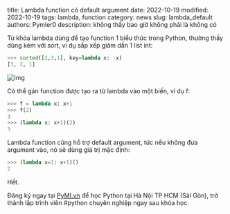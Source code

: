 title: Lambda function có default argument
date: 2022-10-19
modified: 2022-10-19
tags: lambda, function
category: news
slug: lambda_default
authors: Pymier0
description: không thấy bao giờ không phải là không có

Từ khóa lambda dùng để tạo function 1 biểu thức trong Python, thường thấy dùng kèm
với sort, ví dụ sắp xếp giảm dần 1 list int:

```py
>>> sorted([2,3,1], key=lambda x: -x)
[3, 2, 1]
```

![img](https://images.unsplash.com/photo-1591537580018-04f735250c5f?crop=entropy&cs=tinysrgb&fit=max&fm=jpg&ixid=MnwyMzI1MzN8MHwxfHJhbmRvbXx8fHx8fHx8fDE2NjYxOTA4NjY&ixlib=rb-4.0.3&q=80&w=600)

Có thể gán function được tạo ra từ lambda vào một biến, ví dụ f:

```py
>>> f = lambda x: x+1
>>> f(2)
3
>>> (lambda x: x+1)(2)
3
```

Lambda function cũng hỗ trợ default argument, tức nếu không đưa argument vào,
nó sẽ dùng giá trị mặc định:

```py
>>> (lambda x=1: x+1)()
2
```

Hết.


Đăng ký ngay tại [PyMI.vn](https://pymi.vn) để học Python tại Hà Nội TP HCM (Sài Gòn),
trở thành lập trình viên #python chuyên nghiệp ngay sau khóa học.
